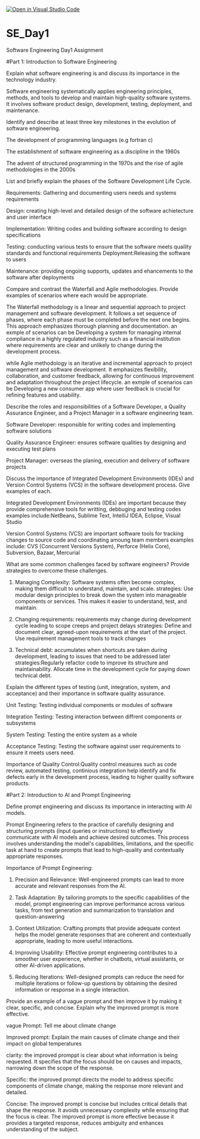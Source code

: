 [![Open in Visual Studio Code](https://classroom.github.com/assets/open-in-vscode-2e0aaae1b6195c2367325f4f02e2d04e9abb55f0b24a779b69b11b9e10269abc.svg)](https://classroom.github.com/online_ide?assignment_repo_id=15571556&assignment_repo_type=AssignmentRepo)
# SE_Day1
Software Engineering Day1 Assignment

#Part 1: Introduction to Software Engineering

Explain what software engineering is and discuss its importance in the technology industry.

Software engineering systematically applies engineering principles, methods, and tools to develop and maintain high-quality software systems. It involves software product design, development, testing, deployment, and maintenance.


Identify and describe at least three key milestones in the evolution of software engineering.

The development of programming languages (e.g fortran c)

The establishment of software engineering as a discipline in the 1960s

The advent of structured programming in the 1970s and the rise of agile methodologies in the 2000s

List and briefly explain the phases of the Software Development Life Cycle.

Requirements: Gathering and documenting users needs and systems requirements 

Design: creating high-level and detailed design of the software achietecture and user interface

Implementation: Writing codes and building software according to design specifications 

Testing: conducting various tests to ensure that the software meets quaility standards and functional requirements 
Deployment:Releasing the software to users 

Maintenance: providing ongoing supports, updates and ehancements to the software after deployments  

Compare and contrast the Waterfall and Agile methodologies. Provide examples of scenarios where each would be appropriate.

The Waterfall methodology is a linear and sequential approach to project management and software development. It follows a set sequence of phases, where each phase must be completed before the next one begins. This approach emphasizes thorough planning and documentation. an exmple of scenarios can be Developing a system for managing internal compliance in a highly regulated industry such as a  financial institution where requirements are clear and unlikely to change during the development process.

while Agile methodology is an iterative and incremental approach to project management and software development. It emphasizes flexibility, collaboration, and customer feedback, allowing for continuous improvement and adaptation throughout the project lifecycle. an exmple of scenarios can be  Developing a new consumer app where user feedback is crucial for refining features and usability.

Describe the roles and responsibilities of a Software Developer, a Quality Assurance Engineer, and a Project Manager in a software engineering team.

Software Developer: responsible for writing codes and implementing software solutions 

Quality Assurance Engineer: ensures software qualities by designing and executing  test plans

Project Manager: overseas the planing, execution and delivery of software projects

Discuss the importance of Integrated Development Environments (IDEs) and Version Control Systems (VCS) in the software development process. Give examples of each.

Integrated Development Environments (IDEs) are important because they provide comprehensive tools for writting, debbuging and testing codes examples include:NetBeans, Sublime Text, IntelliJ IDEA, Eclipse, Visual Studio

Version Control Systems (VCS) are important software tools for tracking changes to source code and coordinating amoung team members examples include: CVS (Concurrent Versions System), Perforce (Helix Core), Subversion, Bazaar, Mercurial

What are some common challenges faced by software engineers? Provide strategies to overcome these challenges.

 1. Managing Complexity: Software systems often become complex, making them difficult to understand, maintain, and scale.
strategies: Use modular design principles to break down the system into manageable components or services. This makes it easier to understand, test, and maintain.

2. Changing requirements: requirements may change during development cycle leading to scope creeps and project delays
   strategies: Define and document clear, agreed-upon requirements at the start of the project. Use requirement management tools to track changes

3. Technical debt: accumulates when shortcuts are taken during development, leading to issues that need to be addressed later
   strategies:Regularly refactor code to improve its structure and maintainability. Allocate time in the development cycle for paying down technical debt.

Explain the different types of testing (unit, integration, system, and acceptance) and their importance in software quality assurance.

Unit Testing: Testing individual components or modules of software

Integration Testing: Testing interaction between diffrent components or subsystems

System Testing: Testing the entire system as a whole

Acceptance Testing: Testing the software against user requirements to ensure it meets users need.

Importance of Quality Control:Quality control measures such as code review, automated testing, continious integration help identify and fix defects early in the development process, leading to higher quality software products.

#Part 2: Introduction to AI and Prompt Engineering


Define prompt engineering and discuss its importance in interacting with AI models.

Prompt Engineering refers to the practice of carefully designing and structuring prompts (input queries or instructions) to effectively communicate with AI models and achieve desired outcomes. This process involves understanding the model's capabilities, limitations, and the specific task at hand to create prompts that lead to high-quality and contextually appropriate responses.

Importance of Prompt Engineering:

1. Precision and Relevance: Well-engineered prompts can lead to more accurate and relevant responses from the AI. 

2. Task Adaptation: By tailoring prompts to the specific capabilities of the model, prompt engineering can improve performance across various tasks, from text generation and summarization to translation and question-answering

3. Context Utilization: Crafting prompts that provide adequate context helps the model generate responses that are coherent and contextually appropriate, leading to more useful interactions.

4. Improving Usability: Effective prompt engineering contributes to a smoother user experience, whether in chatbots, virtual assistants, or other AI-driven applications.

5. Reducing Iterations: Well-designed prompts can reduce the need for multiple iterations or follow-up questions by obtaining the desired information or response in a single interaction.

Provide an example of a vague prompt and then improve it by making it clear, specific, and concise. Explain why the improved prompt is more effective.

vague Prompt: Tell me about climate change

Improved prompt: Explain the main causes of climate change and their impact on global temperatures

clarity: the improved promppt is clear about what information is being requested. It specifies that the focus should be on causes and impacts, narrowing down the scope of the response.

Specific: the improved prompt directs the model to address specific components of climate change, making the response more relevant and detailed.

Concise: The improved prompt is concise but includes critical details that shape the response. It avoids unnecessary complexity while ensuring that the focus is clear.
The improved prompt is more effective because it provides a targeted response, reduces ambiguity and enhances understanding of the subject.

